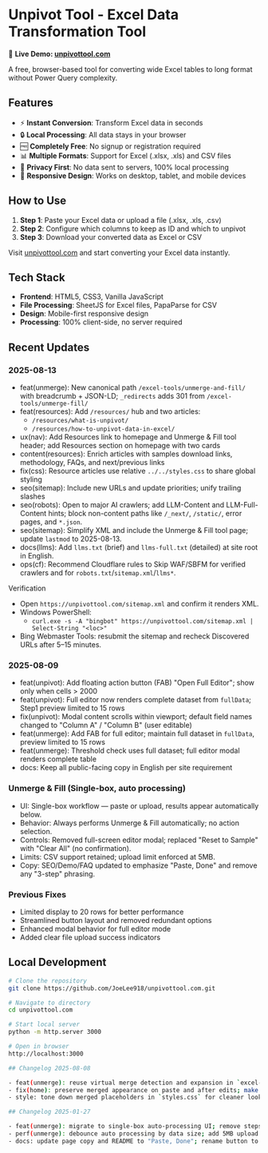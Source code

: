 # Unpivot Tool - Excel Data Transformation Tool

🔗 **Live Demo: [unpivottool.com](https://unpivottool.com)**

A free, browser-based tool for converting wide Excel tables to long format without Power Query complexity.

## Features

- ⚡ **Instant Conversion**: Transform Excel data in seconds
- 🔒 **Local Processing**: All data stays in your browser
- 🆓 **Completely Free**: No signup or registration required
- 📊 **Multiple Formats**: Support for Excel (.xlsx, .xls) and CSV files
- 🔐 **Privacy First**: No data sent to servers, 100% local processing
- 📱 **Responsive Design**: Works on desktop, tablet, and mobile devices

## How to Use

1. **Step 1**: Paste your Excel data or upload a file (.xlsx, .xls, .csv)
2. **Step 2**: Configure which columns to keep as ID and which to unpivot
3. **Step 3**: Download your converted data as Excel or CSV

Visit [unpivottool.com](https://unpivottool.com) and start converting your Excel data instantly.

## Tech Stack

- **Frontend**: HTML5, CSS3, Vanilla JavaScript
- **File Processing**: SheetJS for Excel files, PapaParse for CSV
- **Design**: Mobile-first responsive design
- **Processing**: 100% client-side, no server required

## Recent Updates

### 2025-08-13
- feat(unmerge): New canonical path `/excel-tools/unmerge-and-fill/` with breadcrumb + JSON-LD; `_redirects` adds 301 from `/excel-tools/unmerge-fill/`
- feat(resources): Add `/resources/` hub and two articles:
  - `/resources/what-is-unpivot/`
  - `/resources/how-to-unpivot-data-in-excel/`
- ux(nav): Add Resources link to homepage and Unmerge & Fill tool header; add Resources section on homepage with two cards
- content(resources): Enrich articles with samples download links, methodology, FAQs, and next/previous links
- fix(css): Resource articles use relative `../../styles.css` to share global styling
- seo(sitemap): Include new URLs and update priorities; unify trailing slashes
- seo(robots): Open to major AI crawlers; add LLM-Content and LLM-Full-Content hints; block non-content paths like `/_next/`, `/static/`, error pages, and `*.json`.
- seo(sitemap): Simplify XML and include the Unmerge & Fill tool page; update `lastmod` to 2025-08-13.
- docs(llms): Add `llms.txt` (brief) and `llms-full.txt` (detailed) at site root in English.
- ops(cf): Recommend Cloudflare rules to Skip WAF/SBFM for verified crawlers and for `robots.txt`/`sitemap.xml`/`llms*`.

Verification
- Open `https://unpivottool.com/sitemap.xml` and confirm it renders XML.
- Windows PowerShell:
  - `curl.exe -s -A "bingbot" https://unpivottool.com/sitemap.xml | Select-String "<loc>"`
- Bing Webmaster Tools: resubmit the sitemap and recheck Discovered URLs after 5–15 minutes.

### 2025-08-09
- feat(unpivot): Add floating action button (FAB) "Open Full Editor"; show only when cells > 2000
- feat(unpivot): Full editor now renders complete dataset from `fullData`; Step1 preview limited to 15 rows
- fix(unpivot): Modal content scrolls within viewport; default field names changed to "Column A" / "Column B" (user editable)
- feat(unmerge): Add FAB for full editor; maintain full dataset in `fullData`, preview limited to 15 rows
- feat(unmerge): Threshold check uses full dataset; full editor modal renders complete table
- docs: Keep all public-facing copy in English per site requirement

### Unmerge & Fill (Single-box, auto processing)
- UI: Single-box workflow — paste or upload, results appear automatically below.
- Behavior: Always performs Unmerge & Fill automatically; no action selection.
- Controls: Removed full-screen editor modal; replaced "Reset to Sample" with "Clear All" (no confirmation).
- Limits: CSV support retained; upload limit enforced at 5MB.
- Copy: SEO/Demo/FAQ updated to emphasize "Paste, Done" and remove any "3-step" phrasing.

### Previous Fixes
- Limited display to 20 rows for better performance
- Streamlined button layout and removed redundant options
- Enhanced modal behavior for full editor mode
- Added clear file upload success indicators

## Local Development

```bash
# Clone the repository
git clone https://github.com/JoeLee918/unpivottool.com.git

# Navigate to directory
cd unpivottool.com

# Start local server
python -m http.server 3000

# Open in browser
http://localhost:3000

## Changelog 2025-08-08

- feat(unmerge): reuse virtual merge detection and expansion in `excel-tools/unmerge-fill/tool-specific.js`
- fix(home): preserve merged appearance on paste and after edits; make Convert repeatable
- style: tone down merged placeholders in `styles.css` for cleaner look

## Changelog 2025-01-27

- feat(unmerge): migrate to single-box auto-processing UI; remove steps and modal editor
- perf(unmerge): debounce auto processing by data size; add 5MB upload guard
- docs: update page copy and README to "Paste, Done"; rename button to "Clear All"
